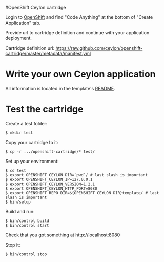 #OpenShift Ceylon cartridge

Login to [OpenShift](https://openshift.redhat.com/app/console/application_types) and find "Code Anything" at the bottom of "Create Application" tab.

Provide url to cartridge definition and continue with your application deployment.

Cartridge definition url: https://raw.github.com/ceylon/openshift-cartridge/master/metadata/manifest.yml

# Write your own Ceylon application

All information is located in the template's [README](template/README.md).

# Test the cartridge

Create a test folder:

    $ mkdir test

Copy your cartridge to it:

    $ cp -r .../openshift-cartridge/* test/

Set up your environment:

    $ cd test
    $ export OPENSHIFT_CEYLON_DIR=`pwd`/ # last slash is important
    $ export OPENSHIFT_CEYLON_IP=127.0.0.1
    $ export OPENSHIFT_CEYLON_VERSION=1.2.1
    $ export OPENSHIFT_CEYLON_HTTP_PORT=8080
    $ export OPENSHIFT_REPO_DIR=${OPENSHIFT_CEYLON_DIR}template/ # last slash is important
    $ bin/setup

Build and run:

    $ bin/control build
    $ bin/control start

Check that you got something at http://localhost:8080

Stop it:

    $ bin/control stop 
